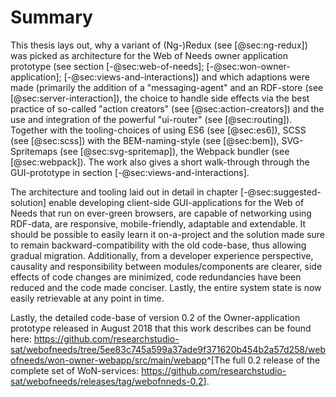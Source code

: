 
# Summary


This thesis lays out, why a variant of (Ng-)Redux (see [@sec:ng-redux]) was picked as architecture for the Web of Needs owner application prototype (see section [-@sec:web-of-needs]; [-@sec:won-owner-application]; [-@sec:views-and-interactions]) and which adaptions were made (primarily the addition of a "messaging-agent" and an RDF-store (see [@sec:server-interaction]), the choice to handle side effects via the best practice of so-called "action creators" (see [@sec:action-creators]) and the use and integration of the powerful "ui-router" (see [@sec:routing]). Together with the tooling-choices of using ES6 (see [@sec:es6]), SCSS (see [@sec:scss]) with the BEM-naming-style (see [@sec:bem]), SVG-Spritemaps (see [@sec:svg-spritemap]), the Webpack bundler (see [@sec:webpack]). The work also gives a short walk-through through the GUI-prototype in section [-@sec:views-and-interactions].

The architecture and tooling laid out in detail in chapter [-@sec:suggested-solution] enable developing client-side GUI-applications for the Web of Needs that run on ever-green browsers, are capable of networking using RDF-data, are responsive, mobile-friendly, adaptable and extendable. It should be possible to easily learn it on-a-project and the solution made sure to remain backward-compatibility with the old code-base, thus allowing gradual migration. Additionally, from a developer experience perspective, causality and responsibility between modules/components are clearer, side effects of code changes are minimized, code redundancies have been reduced and the code made conciser. Lastly, the entire system state is now easily retrievable at any point in time.

Lastly, the detailed code-base of version 0.2 of the Owner-application prototype released in August 2018 that this work describes can be found here: 
<https://github.com/researchstudio-sat/webofneeds/tree/5ee83c745a599a37ade9f371620b454b2a57d258/webofneeds/won-owner-webapp/src/main/webapp>^[The full 0.2 release of the complete set of WoN-services: <https://github.com/researchstudio-sat/webofneeds/releases/tag/webofnneds-0.2>].

<!-- # Summary and Future Work -->

<!--
## Future work

* [HTTP Batching](https://github.com/researchstudio-sat/webofneeds/issues/764) via HTTP2
* [Super-slim Owner-Server](https://github.com/researchstudio-sat/webofneeds/issues/842)
* [Make WoN-app pinnable to home screen](https://github.com/researchstudio-sat/webofneeds/issues/844)
* web-workers / caching
* accessability

transitioning into a language with more type-safety, i.e. elm

want to make it possible to build small apps quickly (personal desire tho)

kristina has build a use-case engine for the application, adding use-cases / extending features.

merge with critical reflection section? the "future" work has already happened. 
-->